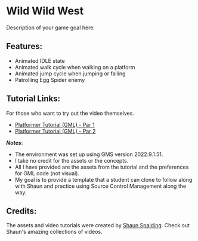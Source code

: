 # Wild Wild West

Description of your game goal here.

## Features: 
* Animated IDLE state
* Animated walk cycle when walking on a platform
* Animated jump cycle when jumping or falling
* Patrolling Egg Spider enemy

## Tutorial Links:
For those who want to try out the video themselves.
* [Platformer Tutorial (GML) - Par 1](https://youtu.be/2z4981CxFkw)
* [Platformer Tutorial (GML) - Par 2](https://youtu.be/CUFm5DZm-A8)

***Notes***: 

* The environment was set up using GMS version 2022.9.1.51. 
* I take no credit for the assets or the concepts.
* All I have provided are the assets from the tutorial and the preferences for GML code (not visual).
* My goal is to provide a template that a student can clone to follow along with Shaun and practice using Source Control Management along the way.

## Credits:
The assets and video tutorials were created by [Shaun Spalding](https://www.youtube.com/c/ShaunSpalding).
Check out Shaun's amazing collections of videos.
